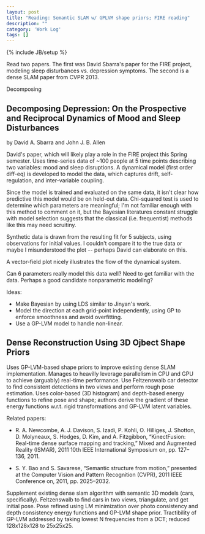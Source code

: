 ```yaml
---
layout: post
title: "Reading: Semantic SLAM w/ GPLVM shape priors; FIRE reading"
description: ""
category: 'Work Log'
tags: []
---
```

{% include JB/setup %}

Read two papers.  The first was David Sbarra's paper for the FIRE project, modeling sleep disturbances vs. depression symptoms.  The second is a dense SLAM paper from CVPR 2013.

Decomposing 

Decomposing Depression: On the Prospective and Reciprocal Dynamics of Mood and Sleep Disturbances
-------------------------------------------------

by David A. Sbarra and John J. B. Allen

David's paper, which will likely play a role in the FIRE project this Spring semester.  Uses time-series data of ~100 people at 5 time points describing two variables: mood and sleep disruptions.  A dynamical model (first order diff-eq) is developed to model the data, which captures drift, self-regulation, and inter-variable coupling.  

Since the model is trained and evaluated on the same data, it isn't clear how predictive this model would be on held-out data.  Chi-squared test is used to determine which parameters are meaningful; I'm not familiar enough with this method to comment on it, but the Bayesian literatures constant struggle with model selection suggests that the classical (i.e. frequentist) methods like this may need scruitiny.

Synthetic data is drawn from the resulting fit for 5 subjects, using observations for initial values. I couldn't compare it to the true data or maybe I misunderstood the plot -- perhaps David can elaborate on this.

A vector-field plot nicely illustrates the flow of the dynamical system.  

Can 6 parameters really model this data well?  Need to get familiar with the data.  Perhaps a good candidate nonparametric modeling?

Ideas: 

* Make Bayesian by using LDS similar to Jinyan's work.
* Model the direction at each grid-point independently, using GP to enforce smoothness and avoid overfitting.  
* Use a GP-LVM model to handle non-linear.


Dense Reconstruction Using 3D Ojbect Shape Priors
--------------------------------------------------

Uses GP-LVM-based shape priors to improve existing dense SLAM implementation.  Manages to heavilly leverage parallelism in CPU and GPU to achieve (arguably) real-time performance.  Use Feltzenswalb car detector to find consistent detections in two views and perform rough pose estimation.  Uses color-based (3D histogram) and depth-based energy functions to refine pose and shape; authors derive the gradient of these energy functions w.r.t. rigid transformations and GP-LVM latent variables.

Related papers:
    
* R. A. Newcombe, A. J. Davison, S. Izadi, P. Kohli, O. Hilliges, J. Shotton, D. Molyneaux, S. Hodges, D. Kim, and A. Fitzgibbon, “KinectFusion: Real-time dense surface mapping and tracking,” Mixed and Augmented Reality (ISMAR), 2011 10th IEEE International Symposium on, pp. 127–136, 2011.

* S. Y. Bao and S. Savarese, “Semantic structure from motion,” presented at the Computer Vision and Pattern Recognition (CVPR), 2011 IEEE Conference on, 2011, pp. 2025–2032.

Supplement existing dense slam algorithm with semantic 3D models (cars, specifically).  Feltzenswalb to find cars in two views, triangulate, and get initial pose.  Pose refined using LM minimization over photo consistency and depth consistency energy functions and GP-LVM shape prior.  Tractibility of GP-LVM addressed by taking lowest N frequencies from a DCT; reduced 128x128x128 to 25x25x25.  
